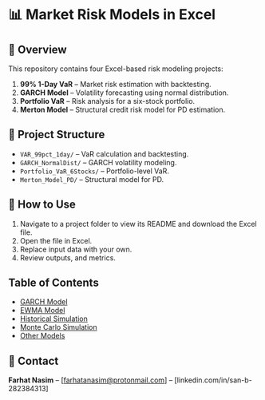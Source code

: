# 📊 Market Risk Models in Excel

## 📌 Overview
This repository contains four Excel-based risk modeling projects:
1. **99% 1-Day VaR** – Market risk estimation with backtesting.
2. **GARCH Model** – Volatility forecasting using normal distribution.
3. **Portfolio VaR** – Risk analysis for a six-stock portfolio.
4. **Merton Model** – Structural credit risk model for PD estimation.

## 📂 Project Structure
- `VAR_99pct_1day/` – VaR calculation and backtesting.
- `GARCH_NormalDist/` – GARCH volatility modeling.
- `Portfolio_VaR_6Stocks/` – Portfolio-level VaR.
- `Merton_Model_PD/` – Structural model for PD.

## 🚀 How to Use
1. Navigate to a project folder to view its README and download the Excel file.
2. Open the file in Excel.
3. Replace input data with your own.
4. Review outputs, and metrics.
   
## Table of Contents

- [GARCH Model](https://github.com/Nasim-lab/Market-Risk-Models/tree/main/GARCH)
- [EWMA Model](https://github.com/Nasim-lab/Market-Risk-Models/tree/main/EWMA)
- [Historical Simulation](https://github.com/Nasim-lab/Market-Risk-Models/tree/main/Historical_Simulation)
- [Monte Carlo Simulation](https://github.com/Nasim-lab/Market-Risk-Models/tree/main/Monte_Carlo)
- [Other Models](https://github.com/Nasim-lab/Market-Risk-Models/tree/main/Other_Models)

## 📧 Contact
**Farhat Nasim** – [farhatanasim@protonmail.com] – [linkedin.com/in/san-b-282384313]
